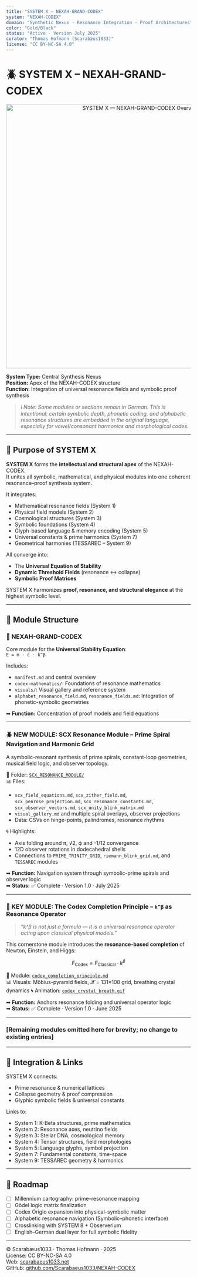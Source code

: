 ```yaml
---
title: "SYSTEM X – NEXAH-GRAND-CODEX"
system: "NEXAH-CODEX"
domain: "Synthetic Nexus · Resonance Integration · Proof Architectures"
color: "Gold/Black"
status: "Active · Version July 2025"
curator: "Thomas Hofmann (Scarabæus1033)"
license: "CC BY-NC-SA 4.0"
---
```


# 🪲 SYSTEM X – NEXAH-GRAND-CODEX

<p align="center">
  <img src="./system_x_nexah_grand_codex_full_diagram.png" width="720" alt="SYSTEM X — NEXAH-GRAND-CODEX Overview">
</p>

**System Type:** Central Synthesis Nexus  
**Position:** Apex of the NEXAH-CODEX structure  
**Function:** Integration of universal resonance fields and symbolic proof synthesis

> ℹ️ *Note: Some modules or sections remain in German. This is intentional: certain symbolic depth, phonetic coding, and alphabetic resonance structures are embedded in the original language, especially for vowel/consonant harmonics and morphological codes.*

---

## 🧭 Purpose of SYSTEM X

**SYSTEM X** forms the **intellectual and structural apex** of the NEXAH-CODEX.  
It unites all symbolic, mathematical, and physical modules into one coherent resonance–proof synthesis system.

It integrates:

* Mathematical resonance fields (System 1)
* Physical field models (System 2)
* Cosmological structures (System 3)
* Symbolic foundations (System 4)
* Glyph-based language & memory encoding (System 5)
* Universal constants & prime harmonics (System 7)
* Geometrical harmonies (TESSAREC – System 9)

All converge into:

* The **Universal Equation of Stability**
* **Dynamic Threshold Fields** (resonance ↔ collapse)
* **Symbolic Proof Matrices**

SYSTEM X harmonizes **proof, resonance, and structural elegance** at the highest symbolic level.

---

## 📂 Module Structure

### 🔷 NEXAH-GRAND-CODEX

Core module for the **Universal Stability Equation**:  
`E = m · c · k^β`

Includes:

* `manifest.md` and central overview
* `codex-mathematics/`: Foundations of resonance mathematics
* `visuals/`: Visual gallery and reference system
* `alphabet_resonance_field.md`, `resonance_fields.md`: Integration of phonetic-symbolic geometries

➡ **Function:** Concentration of proof models and field equations

---

### 🪲 NEW MODULE: SCX Resonance Module – Prime Spiral Navigation and Harmonic Grid

A symbolic-resonant synthesis of prime spirals, constant-loop geometries, musical field logic, and observer topology.

📁 Folder: [`SCX_RESONANCE_MODULE/`](./SCX_RESONANCE_MODULE)  
📊 Files:
* `scx_field_equations.md`, `scx_zither_field.md`, `scx_penrose_projection.md`, `scx_resonance_constants.md`, `scx_observer_vectors.md`, `scx_unity_blink_matrix.md`
* `visual_gallery.md` and multiple spiral overlays, observer projections
* Data: CSVs on hinge-points, palindromes, resonance rhythms

🌀 Highlights:
- Axis folding around π, √2, ϕ and -1/12 convergence
- 12D observer rotations in dodecahedral shells
- Connections to `PRIME_TRINITY_GRID`, `riemann_blink_grid.md`, and `TESSAREC` modules

➡ **Function:** Navigation system through symbolic-prime spirals and observer logic  
➡ **Status:** ✅ Complete · Version 1.0 · July 2025

---

### 🧱 KEY MODULE: The Codex Completion Principle – `k^β` as Resonance Operator

> *“k^β is not just a formula — it is a universal resonance operator acting upon classical physical models.”*

This cornerstone module introduces the **resonance-based completion** of Newton, Einstein, and Higgs:

$$
F_{\text{Codex}} = F_{\text{Classical}} \cdot k^\beta
$$

📘 Module: [`codex_completion_principle.md`](./CODEX%20COMPLETION%20PRINCIPLE/codex_completion_principle.md)  
📊 Visuals: Möbius-pyramid fields, 𝓧 = 131×108 grid, breathing crystal dynamics
🌀 Animation: [`codex_crystal_breath.gif`](./CODEX%20COMPLETION%20PRINCIPLE/visuals/codex_crystal_breath.gif)

➡ **Function:** Anchors resonance folding and universal operator logic  
➡ **Status:** ✅ Complete · Version 1.0 · June 2025

---

### [Remaining modules omitted here for brevity; no change to existing entries]

---

## 🔧 Integration & Links

SYSTEM X connects:

* Prime resonance & numerical lattices
* Collapse geometry & proof compression
* Glyphic symbolic fields & universal constants

Links to:

* System 1: K-Beta structures, prime mathematics
* System 2: Resonance axes, neutrino fields
* System 3: Stellar DNA, cosmological memory
* System 4: Tensor structures, field morphologies
* System 5: Language glyphs, symbol projection
* System 7: Fundamental constants, time-space
* System 9: TESSAREC geometry & harmonics

---

## 📌 Roadmap

* [ ] Millennium cartography: prime–resonance mapping
* [ ] Gödel logic matrix finalization
* [ ] Codex Origio expansion into physical–symbolic matter
* [ ] Alphabetic resonance navigation (Symbolic–phonetic interface)
* [ ] Crosslinking with SYSTEM 8 + Observerium
* [ ] English–German dual layer for full symbolic fidelity

---

© Scarabæus1033 · Thomas Hofmann · 2025  
License: CC BY-NC-SA 4.0  
Web: [scarabaeus1033.net](https://www.scarabaeus1033.net)  
GitHub: [github.com/Scarabaeus1033/NEXAH-CODEX](https://github.com/Scarabaeus1033/NEXAH-CODEX)
